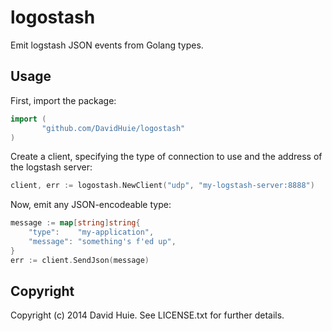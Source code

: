 # logostash

Emit logstash JSON events from Golang types.

## Usage

First, import the package:

```go
import (
       "github.com/DavidHuie/logostash"
)
```

Create a client, specifying the type of connection to use
and the address of the logstash server:

```go
client, err := logostash.NewClient("udp", "my-logstash-server:8888")
```

Now, emit any JSON-encodeable type:

```go
message := map[string]string{
	"type":    "my-application",
	"message": "something's f'ed up",
}
err := client.SendJson(message)
```

## Copyright

Copyright (c) 2014 David Huie. See LICENSE.txt for further details.

